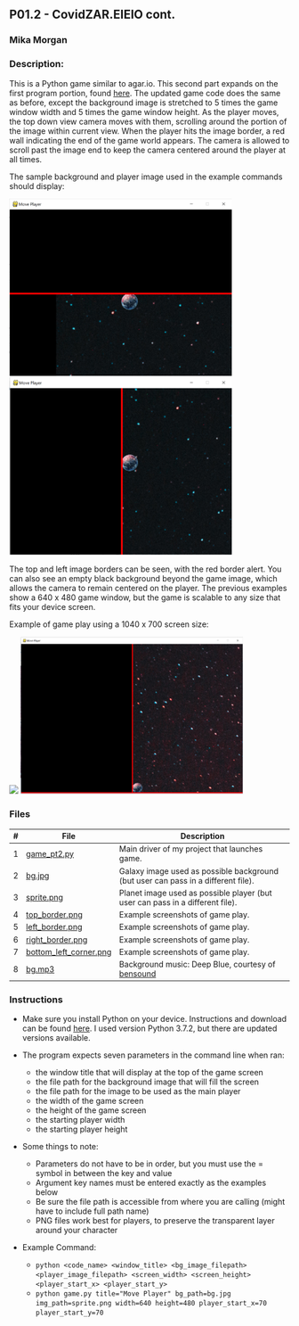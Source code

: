 ## P01.2 - CovidZAR.EIEIO cont.
### Mika Morgan
### Description:

This is a Python game similar to agar.io. This second part expands on the first program portion, found [here](./../P01.1/README.md). The updated game code does the same as before, except the background image is stretched to 5 times the game window width and 5 times the game window height. As the player moves, the top down view camera moves with them, scrolling around the portion of the image within current view. When the player hits the image border, a red wall indicating the end of the game world appears. The camera is allowed to scroll past the image end to keep the camera centered around the player at all times.


The sample background and player image used in the example commands should display:

<img src="top_border.png" width="400">
<img src="left_border.png" width="400">


The top and left image borders can be seen, with the red border alert. You can also see an empty black background beyond the game image, which allows the camera to remain centered on the player. The previous examples show a 640 x 480 game window, but the game is scalable to any size that fits your device screen. 


Example of game play using a 1040 x 700 screen size:

<img src="right_border.png" width="400">
<img src="bottom_left_corner.png" width="400">

### Files

|   #   | File            | Description                                        |
| :---: | --------------- | -------------------------------------------------- |
|   1   | [game_pt2.py](game_pt2.py)         | Main driver of my project that launches game.      |
|   2   | [bg.jpg](bg.jpg)           | Galaxy image used as possible background (but user can pass in a different file).     |
|   3   | [sprite.png](sprite.png)         | Planet image used as possible player (but user can pass in a different file).      |
|   4   | [top_border.png](top_border.png)         | Example screenshots of game play.      |
|   5   | [left_border.png](left_border.png)         | Example screenshots of game play.      |
|   6   | [right_border.png](right_border.png)         | Example screenshots of game play.      |
|   7   | [bottom_left_corner.png](bottom_left_corner.png)         | Example screenshots of game play.      |
|   8   | [bg.mp3](bg.mp3)         | Background music: Deep Blue, courtesy of [bensound](https://www.bensound.com)     |


### Instructions

- Make sure you install Python on your device. Instructions and download can be found [here](https://www.python.org/downloads/). I used version Python 3.7.2, but there are updated versions available.
  
- The program expects seven parameters in the command line when ran:
  - the window title that will display at the top of the game screen
  - the file path for the background image that will fill the screen
  - the file path for the image to be used as the main player
  - the width of the game screen
  - the height of the game screen
  - the starting player width
  - the starting player height

- Some things to note:
  - Parameters do not have to be in order, but you must use the = symbol in between the key and value
  - Argument key names must be entered exactly as the examples below
  - Be sure the file path is accessible from where you are calling (might have to include full path name)
  - PNG files work best for players, to preserve the transparent layer around your character

- Example Command:
    - `python <code_name> <window_title> <bg_image_filepath> <player_image_filepath> <screen_width> <screen_height> <player_start_x> <player_start_y>`
    - `python game.py title="Move Player" bg_path=bg.jpg img_path=sprite.png width=640 height=480 player_start_x=70 player_start_y=70`